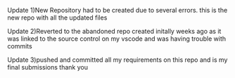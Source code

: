 Update 1)New Repository had to be created due to several errors. this is the new repo with all the updated files


Update 2)Reverted to the abandoned repo created initally weeks ago as it was linked to the source control on my vscode and was having trouble with commits 


Update 3)pushed and committed all my requirements on this repo and is my final submissions thank you 
